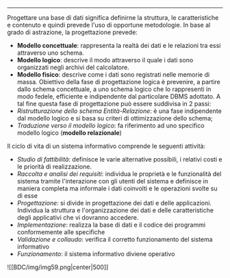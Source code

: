 ----
Progettare una base di dati significa definirne la struttura, le caratteristiche e contenuto e quindi prevede l'uso di opportune metodologie. In base al grado di astrazione, la progettazione prevede: 
- **Modello concettuale**: rappresenta la realtà dei dati e le relazioni tra essi attraverso uno schema.
- **Modello logico**: descrive il modo attraverso il quale i dati sono organizzati negli archivi del calcolatore.
- **Modello fisico**: descrive come i dati sono registrati nelle memorie di massa.
Obiettivo della fase di progettazione logica è prevenire, a partire dallo schema concettuale, a uno schema logico che lo rappresenti in modo fedele, efficiente e indipendente dal particolare DBMS adottato. A tal fine questa fase di progettazione può essere suddivisa in 2 passi:
- *Ristrutturazione dello schema Entità-Relazione*: è una fase indipendente dal modello logico e si basa su criteri di ottimizzazione dello schema;
- *Traduzione verso il modello logico*: fa riferimento ad uno specifico modello logico (**modello relazionale**)

Il ciclo di vita di un sistema informativo comprende le seguenti attività:
- *Studio di fattibilità*: definisce le varie alternative possibili, i relativi costi e le priorità di realizzazione.
- *Raccolta e analisi dei requisiti*: individua le proprietà e le funzionalità del sistema tramite l'interazione con gli utenti del sistema e definisce in maniera completa ma informale i dati coinvolti e le operazioni svolte su di esse
- *Progettazione*: si divide in progettazione dei dati e delle applicazioni. Individua la struttura e l'organizzazione dei dati e delle caratteristiche degli applicativi che vi dovranno accedere.
- *Implementazione*: realizza la base di dati e il codice dei programmi conformemente alle specifiche
- *Validazione e collaudo*: verifica il corretto funzionamento del sistema informativo
- *Funzionamento*: il sistema informativo diviene operativo

![[BDC/img/img59.png|center|500]]

